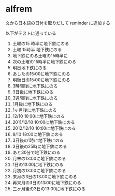 alfrem
======

文から日本語の日付を取りだして reminder に追加する

以下がテストに通っている

1. 土曜の15 時半に地下鉄にのる
1. 土曜 15時半 地下鉄にのる
1. 地下鉄にのる土曜の15時半に
1. 次の土曜の15時半に地下鉄にのる
1. 明日地下鉄にのる
1. あしたの15:00に地下鉄にのる
1. 明後日の15:00に地下鉄にのる
1. 3時間後に地下鉄にのる
1. 3日後に地下鉄にのる
1. 3週間後に地下鉄にのる
1. 1月後に地下鉄にのる
1. 1ヶ月後に地下鉄にのる
1. 12/10 10:00に地下鉄にのる
1. 2011/12/10 10:00に地下鉄にのる
1. 2012/12/10 10:00に地下鉄にのる
1. 9/10 18:00に地下鉄にのる
1. 3日後の1時に地下鉄にのる
1. 3日後の25時に地下鉄にのる
1. あと30分で地下鉄にのる
1. 月末の13:00に地下鉄にのる
1. 1日の13:00に地下鉄にのる
1. 月初の13:00に地下鉄にのる
1. 来月の3日の13:00に地下鉄にのる
1. 再来月の3日の13:00に地下鉄にのる
1. 三ヶ月後の3日の13:00に地下鉄にのる
